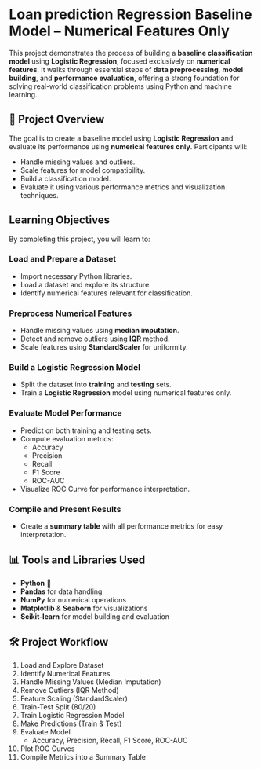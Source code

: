 # Loan prediction Regression Baseline Model – Numerical Features Only
This project demonstrates the process of building a **baseline classification model** using **Logistic Regression**, focused exclusively on **numerical features**. It walks through essential steps of **data preprocessing**, **model building**, and **performance evaluation**, offering a strong foundation for solving real-world classification problems using Python and machine learning.

## 📌 Project Overview
The goal is to create a baseline model using **Logistic Regression** and evaluate its performance using **numerical features only**. Participants will:
- Handle missing values and outliers.
- Scale features for model compatibility.
- Build a classification model.
- Evaluate it using various performance metrics and visualization techniques.

## Learning Objectives
By completing this project, you will learn to:

###  Load and Prepare a Dataset
- Import necessary Python libraries.
- Load a dataset and explore its structure.
- Identify numerical features relevant for classification.

### Preprocess Numerical Features
- Handle missing values using **median imputation**.
- Detect and remove outliers using **IQR** method.
- Scale features using **StandardScaler** for uniformity.

### Build a Logistic Regression Model
- Split the dataset into **training** and **testing** sets.
- Train a **Logistic Regression** model using numerical features only.

### Evaluate Model Performance
- Predict on both training and testing sets.
- Compute evaluation metrics:
  - Accuracy
  - Precision
  - Recall
  - F1 Score
  - ROC-AUC
- Visualize ROC Curve for performance interpretation.

### Compile and Present Results
- Create a **summary table** with all performance metrics for easy interpretation.

## 📊 Tools and Libraries Used

- **Python** 🐍
- **Pandas** for data handling
- **NumPy** for numerical operations
- **Matplotlib** & **Seaborn** for visualizations
- **Scikit-learn** for model building and evaluation

## 🛠️ Project Workflow
1. Load and Explore Dataset
2. Identify Numerical Features
3. Handle Missing Values (Median Imputation)
4. Remove Outliers (IQR Method)
5. Feature Scaling (StandardScaler)
6. Train-Test Split (80/20)
7. Train Logistic Regression Model
8. Make Predictions (Train & Test)
9. Evaluate Model
    - Accuracy, Precision, Recall, F1 Score, ROC-AUC
10. Plot ROC Curves
11. Compile Metrics into a Summary Table
